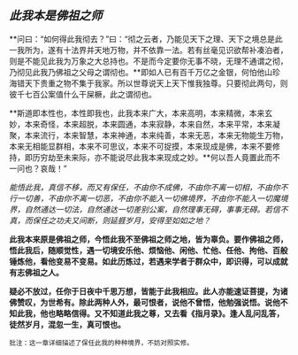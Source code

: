 ## *此我本是佛祖之师*

**问曰：“如何得此我彻去？”曰：“彻之云者，乃能见天下之理、天下之境总是此一我所为，遂有十法界并天地万物，并不依靠一法。若有丝毫见识欲帮补凑泊者，则是不能见此我为万象之大总持也。不是而今定要你无事不晓，无理不通谓之彻，乃彻见此我乃佛祖之父母之谓彻也。**即如人已有百千万亿之金银，何怕他山珍海错天下贵重之物不集于我家。所以世尊说天上天下惟我独尊。只要彻此两句，则彼千七百公案值什么干屎橛，此之谓彻也。

**斯道即本性也，本性即我也，此我本来广大，本来高明，本来精微，本来玄妙，本来奇怪，本来超脱，本来圆通，本来寂静，本来自然，本来平常，本来凝聚，本来流行，本来智慧，本来神通，本来纯善，本来无恶，本来无物能生万物，本来无相能显群相，本来不可思议，本来不可捉摸，本来现成是佛，本来不要修持，即历穷劫至未来际，亦不能说尽此我本来现成之妙。**何以吾人竟置此而不一问也？哀哉！”

*能悟此我，真信不移，而又有保任，不由你不成佛，不由你不离一切相，不由你不行一切善，不由你不离一切恶，不由你不能入一切佛境界，不由你不能入一切魔境界，自然通达一切法，自然通达一切差别公案，自然理事无碍，事事无碍。若信不真，而保任之功夫又间断，则延捱岁月，安得至如如之地？*

**此我本来原是佛祖之师，今悟此我不至佛祖之师之地，皆为辜负。要作佛祖之师，悟此我后，随顺觉性，遇一切境安乐他、烦恼他、闲他、忙他、任他、拘他、百般锤炼他，看他变易不变易。如此历炼过，若遇来学者于群众中，即识得，可以成就有志佛祖之人。**

**疑必不放过，任你于日夜中千思万想，皆能于此我相应。此人亦能速证菩提，为诸佛赞叹，为世希有。除此两种人外，最可恨者，说他不曾悟，他勉强说悟。说他不知此我，他也略略信得。又不知道此我之尊，又去看《指月录》。逢人乱问乱答，徒然岁月，混忽一生，真可恨也。**

```xu
批注：这一章详细描述了保任此我的种种境界，不妨对照实修。
```
